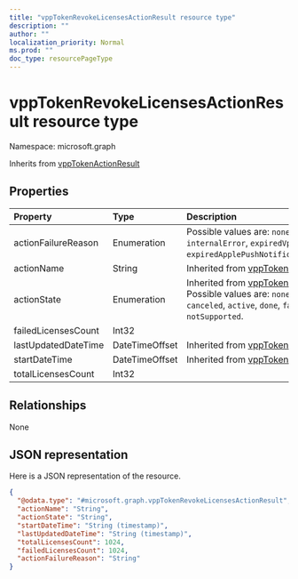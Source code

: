 ```yaml
---
title: "vppTokenRevokeLicensesActionResult resource type"
description: ""
author: ""
localization_priority: Normal
ms.prod: ""
doc_type: resourcePageType
---
```


# vppTokenRevokeLicensesActionResult resource type


Namespace: microsoft.graph




Inherits from [vppTokenActionResult](../resources/vpptokenactionresult.md)

## Properties
|Property|Type|Description|
|:---|:---|:---|
|actionFailureReason|Enumeration| Possible values are: `none`, `appleFailure`, `internalError`, `expiredVppToken`, `expiredApplePushNotificationCertificate`.|
|actionName|String| Inherited from [vppTokenActionResult](../resources/vpptokenactionresult.md)|
|actionState|Enumeration| Inherited from [vppTokenActionResult](../resources/vpptokenactionresult.md). Possible values are: `none`, `pending`, `canceled`, `active`, `done`, `failed`, `notSupported`.|
|failedLicensesCount|Int32||
|lastUpdatedDateTime|DateTimeOffset| Inherited from [vppTokenActionResult](../resources/vpptokenactionresult.md)|
|startDateTime|DateTimeOffset| Inherited from [vppTokenActionResult](../resources/vpptokenactionresult.md)|
|totalLicensesCount|Int32||

## Relationships
None

## JSON representation
Here is a JSON representation of the resource.
<!-- {
  "blockType": "resource",
  "@odata.type": "microsoft.graph.vppTokenRevokeLicensesActionResult"
}
-->
``` json
{
  "@odata.type": "#microsoft.graph.vppTokenRevokeLicensesActionResult",
  "actionName": "String",
  "actionState": "String",
  "startDateTime": "String (timestamp)",
  "lastUpdatedDateTime": "String (timestamp)",
  "totalLicensesCount": 1024,
  "failedLicensesCount": 1024,
  "actionFailureReason": "String"
}
```

